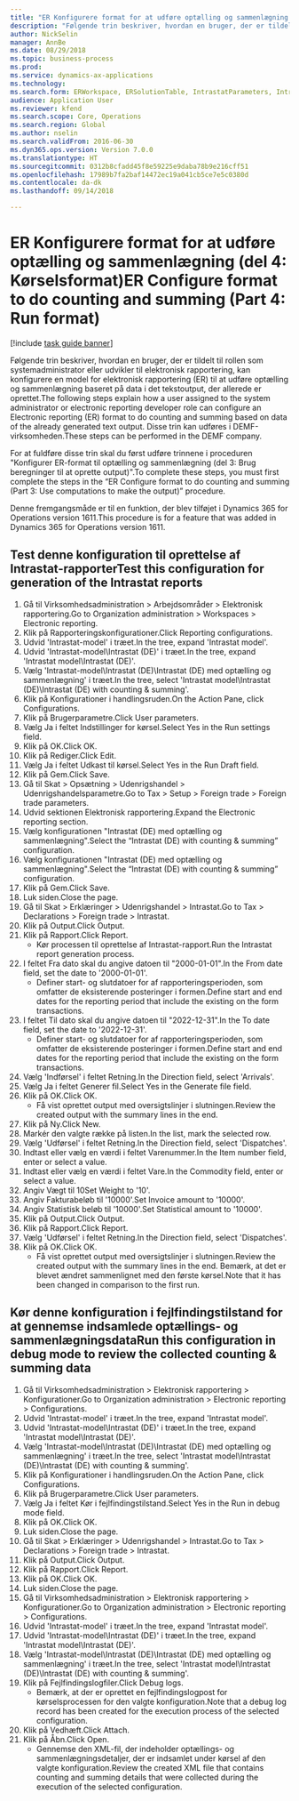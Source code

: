 ```yaml
--- 
title: "ER Konfigurere format for at udføre optælling og sammenlægning (del 4: Kørselsformat)"
description: "Følgende trin beskriver, hvordan en bruger, der er tildelt til rollen som systemadministrator eller udvikler til elektronisk rapportering, kan konfigurere en model for elektronisk rapportering (ER) til at udføre optælling og sammenlægning baseret på data i det tekstoutput, der allerede er oprettet."
author: NickSelin
manager: AnnBe
ms.date: 08/29/2018
ms.topic: business-process
ms.prod: 
ms.service: dynamics-ax-applications
ms.technology: 
ms.search.form: ERWorkspace, ERSolutionTable, IntrastatParameters, Intrastat, InventItemIdLookupSimple, IntrastatCommodityLookup, ERFormatMappingRunLogTable, DocuView
audience: Application User
ms.reviewer: kfend
ms.search.scope: Core, Operations
ms.search.region: Global
ms.author: nselin
ms.search.validFrom: 2016-06-30
ms.dyn365.ops.version: Version 7.0.0
ms.translationtype: HT
ms.sourcegitcommit: 0312b8cfadd45f8e59225e9daba78b9e216cff51
ms.openlocfilehash: 17989b7fa2baf14472ec19a041cb5ce7e5c0380d
ms.contentlocale: da-dk
ms.lasthandoff: 09/14/2018

---
```

# <a name="er-configure-format-to-do-counting-and-summing-part-4-run-format"></a><span data-ttu-id="a272f-103">ER Konfigurere format for at udføre optælling og sammenlægning (del 4: Kørselsformat)</span><span class="sxs-lookup"><span data-stu-id="a272f-103">ER Configure format to do counting and summing (Part 4: Run format)</span></span>

[!include [task guide banner](../../includes/task-guide-banner.md)]

<span data-ttu-id="a272f-104">Følgende trin beskriver, hvordan en bruger, der er tildelt til rollen som systemadministrator eller udvikler til elektronisk rapportering, kan konfigurere en model for elektronisk rapportering (ER) til at udføre optælling og sammenlægning baseret på data i det tekstoutput, der allerede er oprettet.</span><span class="sxs-lookup"><span data-stu-id="a272f-104">The following steps explain how a user assigned to the system administrator or electronic reporting developer role can configure an Electronic reporting (ER) format to do counting and summing based on data of the already generated text output.</span></span> <span data-ttu-id="a272f-105">Disse trin kan udføres i DEMF-virksomheden.</span><span class="sxs-lookup"><span data-stu-id="a272f-105">These steps can be performed in the DEMF company.</span></span>

<span data-ttu-id="a272f-106">For at fuldføre disse trin skal du først udføre trinnene i proceduren "Konfigurer ER-format til optælling og sammenlægning (del 3: Brug beregninger til at oprette output)".</span><span class="sxs-lookup"><span data-stu-id="a272f-106">To complete these steps, you must first complete the steps in the “ER Configure format to do counting and summing (Part 3: Use computations to make the output)” procedure.</span></span>

<span data-ttu-id="a272f-107">Denne fremgangsmåde er til en funktion, der blev tilføjet i Dynamics 365 for Operations version 1611.</span><span class="sxs-lookup"><span data-stu-id="a272f-107">This procedure is for a feature that was added in Dynamics 365 for Operations version 1611.</span></span>


## <a name="test-this-configuration-for-generation-of-the-intrastat-reports"></a><span data-ttu-id="a272f-108">Test denne konfiguration til oprettelse af Intrastat-rapporter</span><span class="sxs-lookup"><span data-stu-id="a272f-108">Test this configuration for generation of the Intrastat reports</span></span>
1. <span data-ttu-id="a272f-109">Gå til Virksomhedsadministration > Arbejdsområder > Elektronisk rapportering.</span><span class="sxs-lookup"><span data-stu-id="a272f-109">Go to Organization administration > Workspaces > Electronic reporting.</span></span>
2. <span data-ttu-id="a272f-110">Klik på Rapporteringskonfigurationer.</span><span class="sxs-lookup"><span data-stu-id="a272f-110">Click Reporting configurations.</span></span>
3. <span data-ttu-id="a272f-111">Udvid 'Intrastat-model' i træet.</span><span class="sxs-lookup"><span data-stu-id="a272f-111">In the tree, expand 'Intrastat model'.</span></span>
4. <span data-ttu-id="a272f-112">Udvid 'Intrastat-model\Intrastat (DE)' i træet.</span><span class="sxs-lookup"><span data-stu-id="a272f-112">In the tree, expand 'Intrastat model\Intrastat (DE)'.</span></span>
5. <span data-ttu-id="a272f-113">Vælg 'Intrastat-model\Intrastat (DE)\Intrastat (DE) med optælling og sammenlægning' i træet.</span><span class="sxs-lookup"><span data-stu-id="a272f-113">In the tree, select 'Intrastat model\Intrastat (DE)\Intrastat (DE) with counting & summing'.</span></span>
6. <span data-ttu-id="a272f-114">Klik på Konfigurationer i handlingsruden.</span><span class="sxs-lookup"><span data-stu-id="a272f-114">On the Action Pane, click Configurations.</span></span>
7. <span data-ttu-id="a272f-115">Klik på Brugerparametre.</span><span class="sxs-lookup"><span data-stu-id="a272f-115">Click User parameters.</span></span>
8. <span data-ttu-id="a272f-116">Vælg Ja i feltet Indstillinger for kørsel.</span><span class="sxs-lookup"><span data-stu-id="a272f-116">Select Yes in the Run settings field.</span></span>
9. <span data-ttu-id="a272f-117">Klik på OK.</span><span class="sxs-lookup"><span data-stu-id="a272f-117">Click OK.</span></span>
10. <span data-ttu-id="a272f-118">Klik på Rediger.</span><span class="sxs-lookup"><span data-stu-id="a272f-118">Click Edit.</span></span>
11. <span data-ttu-id="a272f-119">Vælg Ja i feltet Udkast til kørsel.</span><span class="sxs-lookup"><span data-stu-id="a272f-119">Select Yes in the Run Draft field.</span></span>
12. <span data-ttu-id="a272f-120">Klik på Gem.</span><span class="sxs-lookup"><span data-stu-id="a272f-120">Click Save.</span></span>
13. <span data-ttu-id="a272f-121">Gå til Skat > Opsætning > Udenrigshandel > Udenrigshandelsparametre.</span><span class="sxs-lookup"><span data-stu-id="a272f-121">Go to Tax > Setup > Foreign trade > Foreign trade parameters.</span></span>
14. <span data-ttu-id="a272f-122">Udvid sektionen Elektronisk rapportering.</span><span class="sxs-lookup"><span data-stu-id="a272f-122">Expand the Electronic reporting section.</span></span>
15. <span data-ttu-id="a272f-123">Vælg konfigurationen "Intrastat (DE) med optælling og sammenlægning".</span><span class="sxs-lookup"><span data-stu-id="a272f-123">Select the “Intrastat (DE) with counting & summing” configuration.</span></span>
16. <span data-ttu-id="a272f-124">Vælg konfigurationen "Intrastat (DE) med optælling og sammenlægning".</span><span class="sxs-lookup"><span data-stu-id="a272f-124">Select the “Intrastat (DE) with counting & summing” configuration.</span></span>
17. <span data-ttu-id="a272f-125">Klik på Gem.</span><span class="sxs-lookup"><span data-stu-id="a272f-125">Click Save.</span></span>
18. <span data-ttu-id="a272f-126">Luk siden.</span><span class="sxs-lookup"><span data-stu-id="a272f-126">Close the page.</span></span>
19. <span data-ttu-id="a272f-127">Gå til Skat > Erklæringer > Udenrigshandel > Intrastat.</span><span class="sxs-lookup"><span data-stu-id="a272f-127">Go to Tax > Declarations > Foreign trade > Intrastat.</span></span>
20. <span data-ttu-id="a272f-128">Klik på Output.</span><span class="sxs-lookup"><span data-stu-id="a272f-128">Click Output.</span></span>
21. <span data-ttu-id="a272f-129">Klik på Rapport.</span><span class="sxs-lookup"><span data-stu-id="a272f-129">Click Report.</span></span>
    * <span data-ttu-id="a272f-130">Kør processen til oprettelse af Intrastat-rapport.</span><span class="sxs-lookup"><span data-stu-id="a272f-130">Run the Intrastat report generation process.</span></span>  
22. <span data-ttu-id="a272f-131">I feltet Fra dato skal du angive datoen til "2000-01-01".</span><span class="sxs-lookup"><span data-stu-id="a272f-131">In the From date field, set the date to '2000-01-01'.</span></span>
    * <span data-ttu-id="a272f-132">Definer start- og slutdatoer for af rapporteringsperioden, som omfatter de eksisterende posteringer i formen.</span><span class="sxs-lookup"><span data-stu-id="a272f-132">Define start and end dates for the reporting period that include the existing on the form transactions.</span></span>  
23. <span data-ttu-id="a272f-133">I feltet Til dato skal du angive datoen til "2022-12-31".</span><span class="sxs-lookup"><span data-stu-id="a272f-133">In the To date field, set the date to '2022-12-31'.</span></span>
    * <span data-ttu-id="a272f-134">Definer start- og slutdatoer for af rapporteringsperioden, som omfatter de eksisterende posteringer i formen.</span><span class="sxs-lookup"><span data-stu-id="a272f-134">Define start and end dates for the reporting period that include the existing on the form transactions.</span></span>  
24. <span data-ttu-id="a272f-135">Vælg 'Indførsel' i feltet Retning.</span><span class="sxs-lookup"><span data-stu-id="a272f-135">In the Direction field, select 'Arrivals'.</span></span>
25. <span data-ttu-id="a272f-136">Vælg Ja i feltet Generer fil.</span><span class="sxs-lookup"><span data-stu-id="a272f-136">Select Yes in the Generate file field.</span></span>
26. <span data-ttu-id="a272f-137">Klik på OK.</span><span class="sxs-lookup"><span data-stu-id="a272f-137">Click OK.</span></span>
    * <span data-ttu-id="a272f-138">Få vist oprettet output med oversigtslinjer i slutningen.</span><span class="sxs-lookup"><span data-stu-id="a272f-138">Review the created output with the summary lines in the end.</span></span>  
27. <span data-ttu-id="a272f-139">Klik på Ny.</span><span class="sxs-lookup"><span data-stu-id="a272f-139">Click New.</span></span>
28. <span data-ttu-id="a272f-140">Markér den valgte række på listen.</span><span class="sxs-lookup"><span data-stu-id="a272f-140">In the list, mark the selected row.</span></span>
29. <span data-ttu-id="a272f-141">Vælg 'Udførsel' i feltet Retning.</span><span class="sxs-lookup"><span data-stu-id="a272f-141">In the Direction field, select 'Dispatches'.</span></span>
30. <span data-ttu-id="a272f-142">Indtast eller vælg en værdi i feltet Varenummer.</span><span class="sxs-lookup"><span data-stu-id="a272f-142">In the Item number field, enter or select a value.</span></span>
31. <span data-ttu-id="a272f-143">Indtast eller vælg en værdi i feltet Vare.</span><span class="sxs-lookup"><span data-stu-id="a272f-143">In the Commodity field, enter or select a value.</span></span>
32. <span data-ttu-id="a272f-144">Angiv Vægt til 10</span><span class="sxs-lookup"><span data-stu-id="a272f-144">Set Weight to '10'.</span></span>
33. <span data-ttu-id="a272f-145">Angiv Fakturabeløb til '10000'.</span><span class="sxs-lookup"><span data-stu-id="a272f-145">Set Invoice amount to '10000'.</span></span>
34. <span data-ttu-id="a272f-146">Angiv Statistisk beløb til '10000'.</span><span class="sxs-lookup"><span data-stu-id="a272f-146">Set Statistical amount to '10000'.</span></span>
35. <span data-ttu-id="a272f-147">Klik på Output.</span><span class="sxs-lookup"><span data-stu-id="a272f-147">Click Output.</span></span>
36. <span data-ttu-id="a272f-148">Klik på Rapport.</span><span class="sxs-lookup"><span data-stu-id="a272f-148">Click Report.</span></span>
37. <span data-ttu-id="a272f-149">Vælg 'Udførsel' i feltet Retning.</span><span class="sxs-lookup"><span data-stu-id="a272f-149">In the Direction field, select 'Dispatches'.</span></span>
38. <span data-ttu-id="a272f-150">Klik på OK.</span><span class="sxs-lookup"><span data-stu-id="a272f-150">Click OK.</span></span>
    * <span data-ttu-id="a272f-151">Få vist oprettet output med oversigtslinjer i slutningen.</span><span class="sxs-lookup"><span data-stu-id="a272f-151">Review the created output with the summary lines in the end.</span></span> <span data-ttu-id="a272f-152">Bemærk, at det er blevet ændret sammenlignet med den første kørsel.</span><span class="sxs-lookup"><span data-stu-id="a272f-152">Note that it has been changed in comparison to the first run.</span></span>  

## <a name="run-this-configuration-in-debug-mode-to-review-the-collected-counting--summing-data"></a><span data-ttu-id="a272f-153">Kør denne konfiguration i fejlfindingstilstand for at gennemse indsamlede optællings- og sammenlægningsdata</span><span class="sxs-lookup"><span data-stu-id="a272f-153">Run this configuration in debug mode to review the collected counting & summing data</span></span>
1. <span data-ttu-id="a272f-154">Gå til Virksomhedsadministration > Elektronisk rapportering > Konfigurationer.</span><span class="sxs-lookup"><span data-stu-id="a272f-154">Go to Organization administration > Electronic reporting > Configurations.</span></span>
2. <span data-ttu-id="a272f-155">Udvid 'Intrastat-model' i træet.</span><span class="sxs-lookup"><span data-stu-id="a272f-155">In the tree, expand 'Intrastat model'.</span></span>
3. <span data-ttu-id="a272f-156">Udvid 'Intrastat-model\Intrastat (DE)' i træet.</span><span class="sxs-lookup"><span data-stu-id="a272f-156">In the tree, expand 'Intrastat model\Intrastat (DE)'.</span></span>
4. <span data-ttu-id="a272f-157">Vælg 'Intrastat-model\Intrastat (DE)\Intrastat (DE) med optælling og sammenlægning' i træet.</span><span class="sxs-lookup"><span data-stu-id="a272f-157">In the tree, select 'Intrastat model\Intrastat (DE)\Intrastat (DE) with counting & summing'.</span></span>
5. <span data-ttu-id="a272f-158">Klik på Konfigurationer i handlingsruden.</span><span class="sxs-lookup"><span data-stu-id="a272f-158">On the Action Pane, click Configurations.</span></span>
6. <span data-ttu-id="a272f-159">Klik på Brugerparametre.</span><span class="sxs-lookup"><span data-stu-id="a272f-159">Click User parameters.</span></span>
7. <span data-ttu-id="a272f-160">Vælg Ja i feltet Kør i fejlfindingstilstand.</span><span class="sxs-lookup"><span data-stu-id="a272f-160">Select Yes in the Run in debug mode field.</span></span>
8. <span data-ttu-id="a272f-161">Klik på OK.</span><span class="sxs-lookup"><span data-stu-id="a272f-161">Click OK.</span></span>
9. <span data-ttu-id="a272f-162">Luk siden.</span><span class="sxs-lookup"><span data-stu-id="a272f-162">Close the page.</span></span>
10. <span data-ttu-id="a272f-163">Gå til Skat > Erklæringer > Udenrigshandel > Intrastat.</span><span class="sxs-lookup"><span data-stu-id="a272f-163">Go to Tax > Declarations > Foreign trade > Intrastat.</span></span>
11. <span data-ttu-id="a272f-164">Klik på Output.</span><span class="sxs-lookup"><span data-stu-id="a272f-164">Click Output.</span></span>
12. <span data-ttu-id="a272f-165">Klik på Rapport.</span><span class="sxs-lookup"><span data-stu-id="a272f-165">Click Report.</span></span>
13. <span data-ttu-id="a272f-166">Klik på OK.</span><span class="sxs-lookup"><span data-stu-id="a272f-166">Click OK.</span></span>
14. <span data-ttu-id="a272f-167">Luk siden.</span><span class="sxs-lookup"><span data-stu-id="a272f-167">Close the page.</span></span>
15. <span data-ttu-id="a272f-168">Gå til Virksomhedsadministration > Elektronisk rapportering > Konfigurationer.</span><span class="sxs-lookup"><span data-stu-id="a272f-168">Go to Organization administration > Electronic reporting > Configurations.</span></span>
16. <span data-ttu-id="a272f-169">Udvid 'Intrastat-model' i træet.</span><span class="sxs-lookup"><span data-stu-id="a272f-169">In the tree, expand 'Intrastat model'.</span></span>
17. <span data-ttu-id="a272f-170">Udvid 'Intrastat-model\Intrastat (DE)' i træet.</span><span class="sxs-lookup"><span data-stu-id="a272f-170">In the tree, expand 'Intrastat model\Intrastat (DE)'.</span></span>
18. <span data-ttu-id="a272f-171">Vælg 'Intrastat-model\Intrastat (DE)\Intrastat (DE) med optælling og sammenlægning' i træet.</span><span class="sxs-lookup"><span data-stu-id="a272f-171">In the tree, select 'Intrastat model\Intrastat (DE)\Intrastat (DE) with counting & summing'.</span></span>
19. <span data-ttu-id="a272f-172">Klik på Fejlfindingslogfiler.</span><span class="sxs-lookup"><span data-stu-id="a272f-172">Click Debug logs.</span></span>
    * <span data-ttu-id="a272f-173">Bemærk, at der er oprettet en fejlfindingslogpost for kørselsprocessen for den valgte konfiguration.</span><span class="sxs-lookup"><span data-stu-id="a272f-173">Note that a debug log record has been created for the execution process of the selected configuration.</span></span>  
20. <span data-ttu-id="a272f-174">Klik på Vedhæft.</span><span class="sxs-lookup"><span data-stu-id="a272f-174">Click Attach.</span></span>
21. <span data-ttu-id="a272f-175">Klik på Åbn.</span><span class="sxs-lookup"><span data-stu-id="a272f-175">Click Open.</span></span>
    * <span data-ttu-id="a272f-176">Gennemse den XML-fil, der indeholder optællings- og sammenlægningsdetaljer, der er indsamlet under kørsel af den valgte konfiguration.</span><span class="sxs-lookup"><span data-stu-id="a272f-176">Review the created XML file that contains counting and summing details that were collected during the execution of the selected configuration.</span></span>  


